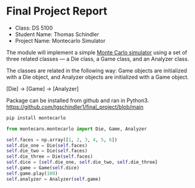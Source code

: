# Final Project Report

* Class: DS 5100
* Student Name: Thomas Schindler
* Project Name: Montecarlo Simulator

The module will implement a simple [Monte Carlo
simulator](https://en.wikipedia.org/wiki/Monte_Carlo_method) using a set
of three related classes — a Die class, a Game class, and an Analyzer
class.

The classes are related in the following way: Game objects are
initialized with a Die object, and Analyzer objects are initialized with
a Game object.

\[Die\] &rarr; \[Game\] &rarr; \[Analyzer\]

Package can be installed from github and ran in Python3.
https://github.com/tgschindler1/final_project/blob/main

```bash
pip install montecarlo
```

```python
from montecaro.montecarlo import Die, Game, Analyzer

self.faces = np.array([1, 2, 3, 4, 5, 6])
self.die_one = Die(self.faces)
self.die_two = Die(self.faces)
self.die_three = Die(self.faces)
self.dice = [self.die_one, self.die_two, self.die_three]
self.game = Game(self.dice)
self.game.play(100)
self.analyzer = Analyzer(self.game)
```

